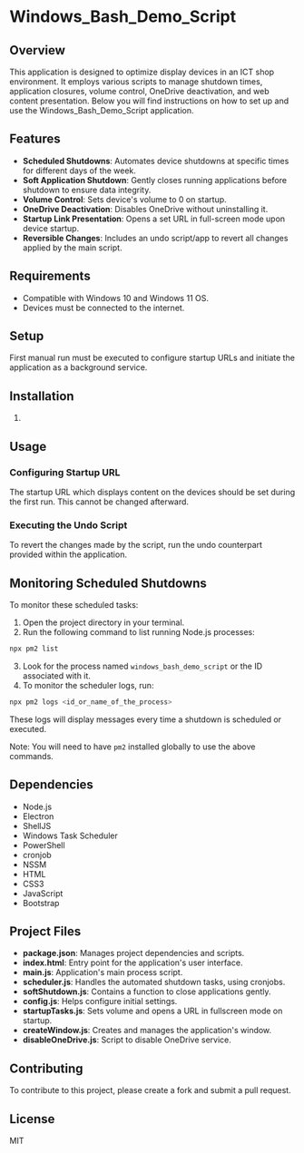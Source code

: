 # Windows_Bash_Demo_Script

## Overview
This application is designed to optimize display devices in an ICT shop environment. It employs various scripts to manage shutdown times, application closures, volume control, OneDrive deactivation, and web content presentation. Below you will find instructions on how to set up and use the Windows_Bash_Demo_Script application.

## Features
- **Scheduled Shutdowns**: Automates device shutdowns at specific times for different days of the week.
- **Soft Application Shutdown**: Gently closes running applications before shutdown to ensure data integrity.
- **Volume Control**: Sets device's volume to 0 on startup.
- **OneDrive Deactivation**: Disables OneDrive without uninstalling it.
- **Startup Link Presentation**: Opens a set URL in full-screen mode upon device startup.
- **Reversible Changes**: Includes an undo script/app to revert all changes applied by the main script.

## Requirements
- Compatible with Windows 10 and Windows 11 OS.
- Devices must be connected to the internet.

## Setup
First manual run must be executed to configure startup URLs and initiate the application as a background service.

## Installation
1. 

## Usage

### Configuring Startup URL
The startup URL which displays content on the devices should be set during the first run. This cannot be changed afterward.

### Executing the Undo Script
To revert the changes made by the script, run the undo counterpart provided within the application.

## Monitoring Scheduled Shutdowns
To monitor these scheduled tasks:

1. Open the project directory in your terminal.
2. Run the following command to list running Node.js processes:

```sh
npx pm2 list
```

3. Look for the process named `windows_bash_demo_script` or the ID associated with it.
4. To monitor the scheduler logs, run:

```sh
npx pm2 logs <id_or_name_of_the_process>
```

These logs will display messages every time a shutdown is scheduled or executed.

Note: You will need to have `pm2` installed globally to use the above commands.

## Dependencies
- Node.js
- Electron
- ShellJS
- Windows Task Scheduler
- PowerShell
- cronjob
- NSSM
- HTML
- CSS3
- JavaScript
- Bootstrap

## Project Files
- **package.json**: Manages project dependencies and scripts.
- **index.html**: Entry point for the application's user interface.
- **main.js**: Application's main process script.
- **scheduler.js**: Handles the automated shutdown tasks, using cronjobs. 
- **softShutdown.js**: Contains a function to close applications gently.
- **config.js**: Helps configure initial settings.
- **startupTasks.js**: Sets volume and opens a URL in fullscreen mode on startup.
- **createWindow.js**: Creates and manages the application's window.
- **disableOneDrive.js**: Script to disable OneDrive service.

## Contributing
To contribute to this project, please create a fork and submit a pull request.

## License
MIT
